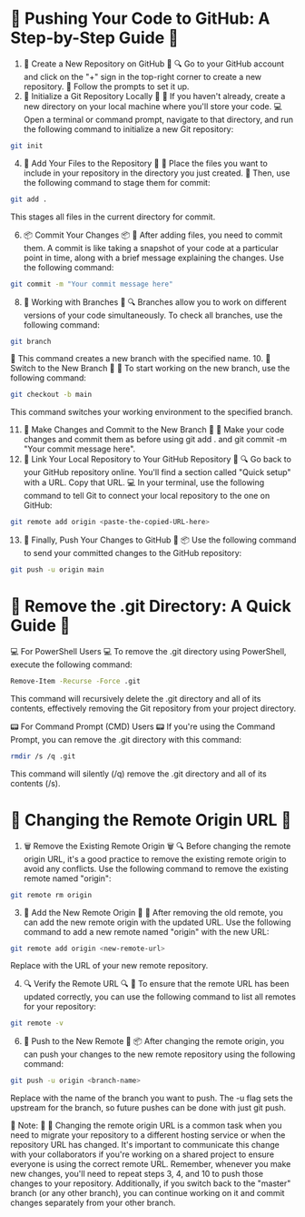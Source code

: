 # 🚀 Pushing Your Code to GitHub: A Step-by-Step Guide 🚀
1. 🌟 Create a New Repository on GitHub 🌟
🔍 Go to your GitHub account and click on the "+" sign in the top-right corner to create a new repository.
📝 Follow the prompts to set it up.
2. 📂 Initialize a Git Repository Locally 📂
📁 If you haven't already, create a new directory on your local machine where you'll store your code.
💻 Open a terminal or command prompt, navigate to that directory, and run the following command to initialize a new Git repository:

```bash
git init
```
4. 📝 Add Your Files to the Repository 📝
📁 Place the files you want to include in your repository in the directory you just created.
📌 Then, use the following command to stage them for commit:

```bash
git add .
```
This stages all files in the current directory for commit.

6. 📦 Commit Your Changes 📦
📝 After adding files, you need to commit them. A commit is like taking a snapshot of your code at a particular point in time, along with a brief message explaining the changes. Use the following command:

```bash
git commit -m "Your commit message here"
```
8. 🌳 Working with Branches 🌳
🔍 Branches allow you to work on different versions of your code simultaneously. To check all branches, use the following command:

```bash
git branch
```
🌿 This command creates a new branch with the specified name.
10. 🔄 Switch to the New Branch 🔄
🔄 To start working on the new branch, use the following command:

```bash
git checkout -b main
```
This command switches your working environment to the specified branch.

11. 🔄 Make Changes and Commit to the New Branch 🔄
🔄 Make your code changes and commit them as before using git add . and git commit -m "Your commit message here".
12. 🔗 Link Your Local Repository to Your GitHub Repository 🔗
🔍 Go back to your GitHub repository online. You'll find a section called "Quick setup" with a URL. Copy that URL.
💻 In your terminal, use the following command to tell Git to connect your local repository to the one on GitHub:

```bash
git remote add origin <paste-the-copied-URL-here>
```
13. 🚀 Finally, Push Your Changes to GitHub 🚀
📦 Use the following command to send your committed changes to the GitHub repository:

```bash
git push -u origin main
```

# 📁 Remove the .git Directory: A Quick Guide 📁
💻 For PowerShell Users 💻
To remove the .git directory using PowerShell, execute the following command:
```bash
Remove-Item -Recurse -Force .git
```

This command will recursively delete the .git directory and all of its contents, effectively removing the Git repository from your project directory.

📟 For Command Prompt (CMD) Users 📟
If you're using the Command Prompt, you can remove the .git directory with this command:
```bash
rmdir /s /q .git
```

This command will silently (/q) remove the .git directory and all of its contents (/s).

# 🔄 Changing the Remote Origin URL 🔄
1. 🗑️ Remove the Existing Remote Origin 🗑️
🔍 Before changing the remote origin URL, it's a good practice to remove the existing remote origin to avoid any conflicts. Use the following command to remove the existing remote named "origin":

```bash
git remote rm origin
```
3. 📍 Add the New Remote Origin 📍
🔗 After removing the old remote, you can add the new remote origin with the updated URL. Use the following command to add a new remote named "origin" with the new URL:

```bash
git remote add origin <new-remote-url>
```
Replace <new-remote-url> with the URL of your new remote repository.

4. 🔍 Verify the Remote URL 🔍
📍 To ensure that the remote URL has been updated correctly, you can use the following command to list all remotes for your repository:

```bash
git remote -v
```
6. 🚀 Push to the New Remote 🚀
📦 After changing the remote origin, you can push your changes to the new remote repository using the following command:

```bash
git push -u origin <branch-name>
```
Replace <branch-name> with the name of the branch you want to push. The -u flag sets the upstream for the branch, so future pushes can be done with just git push.

📝 Note: 📝
🔄 Changing the remote origin URL is a common task when you need to migrate your repository to a different hosting service or when the repository URL has changed. It's important to communicate this change with your collaborators if you're working on a shared project to ensure everyone is using the correct remote URL.
Remember, whenever you make new changes, you'll need to repeat steps 3, 4, and 10 to push those changes to your repository. Additionally, if you switch back to the "master" branch (or any other branch), you can continue working on it and commit changes separately from your other branch.
